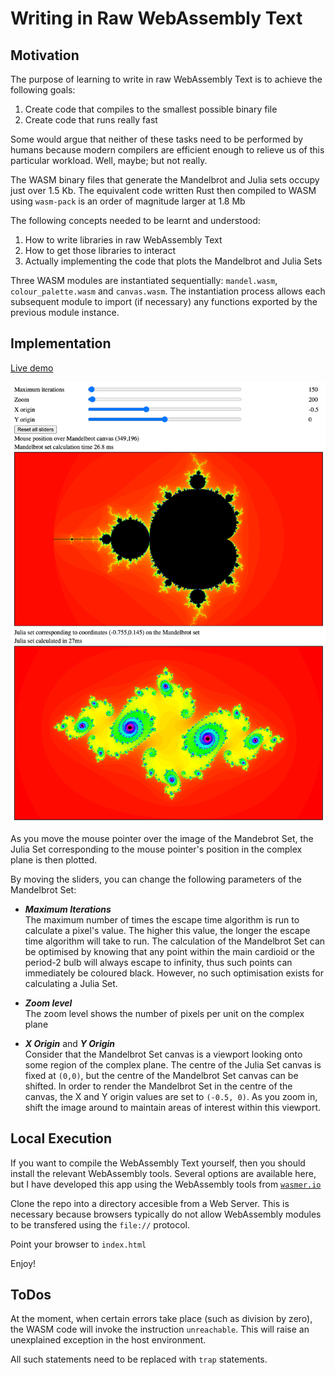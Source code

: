 # Writing in Raw WebAssembly Text

## Motivation

The purpose of learning to write in raw WebAssembly Text is to achieve the following goals:

1. Create code that compiles to the smallest possible binary file
1. Create code that runs really fast

Some would argue that neither of these tasks need to be performed by humans because modern compilers are efficient enough to relieve us of this particular workload.
Well, maybe; but not really.

The WASM binary files that generate the Mandelbrot and Julia sets occupy just over 1.5 Kb.
The equivalent code written Rust then compiled to WASM using `wasm-pack` is an order of magnitude larger at 1.8 Mb

The following concepts needed to be learnt and understood:

1. How to write libraries in raw WebAssembly Text
1. How to get those libraries to interact
1. Actually implementing the code that plots the Mandelbrot and Julia Sets

Three WASM modules are instantiated sequentially: `mandel.wasm`, `colour_palette.wasm` and `canvas.wasm`.
The instantiation process allows each subsequent module to import (if necessary) any functions exported by the previous module instance.

## Implementation

[Live demo](https://redbadger.github.io/raw_wasm/)

![./Screenshot.png](./Screenshot.png)

As you move the mouse pointer over the image of the Mandebrot Set, the Julia Set corresponding to the mouse pointer's position in the complex plane is then plotted.

By moving the sliders, you can change the following parameters of the Mandelbrot Set:

* ***Maximum Iterations***  
   The maximum number of times the escape time algorithm is run to calculate a pixel's value.
   The higher this value, the longer the escape time algorithm will take to run.
   The calculation of the Mandelbrot Set can be optimised by knowing that any point within the main cardioid or the period-2 bulb will always escape to infinity, thus such points can immediately be coloured black.
   However, no such optimisation exists for calculating a Julia Set.

* ***Zoom level***  
   The zoom level shows the number of pixels per unit on the complex plane

* ***X Origin*** and ***Y Origin***  
   Consider that the Mandelbrot Set canvas is a viewport looking onto some region of the complex plane.
   The centre of the Julia Set canvas is fixed at `(0,0)`, but the centre of the Mandelbrot Set canvas can be shifted.
   In order to render the Mandelbrot Set in the centre of the canvas, the X and Y origin values are set to `(-0.5, 0)`.
   As you zoom in, shift the image around to maintain areas of interest within this viewport.


## Local Execution

If you want to compile the WebAssembly Text yourself, then you should install the relevant WebAssembly tools.
Several options are available here, but I have developed this app using the WebAssembly tools from [`wasmer.io`](https://docs.wasmer.io/ecosystem/wasmer/getting-started)

Clone the repo into a directory accesible from a Web Server.  This is necessary because browsers typically do not allow WebAssembly modules to be transfered using the `file://` protocol.

Point your browser to `index.html`

Enjoy!

## ToDos

At the moment, when certain errors take place (such as division by zero), the WASM code will invoke the instruction `unreachable`.  This will raise an unexplained exception in the host environment.

All such statements need to be replaced with `trap` statements.
